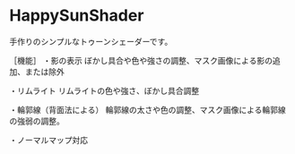 # HappySunShader
手作りのシンプルなトゥーンシェーダーです。

［機能］
・影の表示
  ぼかし具合や色や強さの調整、マスク画像による影の追加、または除外
  
・リムライト
  リムライトの色や強さ、ぼかし具合調整
  
・輪郭線（背面法による）
  輪郭線の太さや色の調整、マスク画像による輪郭線の強弱の調整。
  
・ノーマルマップ対応
